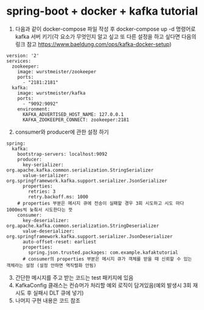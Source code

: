 # spring-boot + docker + kafka tutorial

1. 다음과 같이 docker-compose 파일 작성 후 docker-compose up -d 명령어로 kafka 서버 키기(각 요소가 무엇인지 알고 싶고 또 다른 설정을 하고 싶다면 다음의 링크 참고 https://www.baeldung.com/ops/kafka-docker-setup)
```aidl
version: '2'
services:
  zookeeper:
    image: wurstmeister/zookeeper
    ports:
      - "2181:2181"
  kafka:
    image: wurstmeister/kafka
    ports:
      - "9092:9092"
    environment:
      KAFKA_ADVERTISED_HOST_NAME: 127.0.0.1
      KAFKA_ZOOKEEPER_CONNECT: zookeeper:2181
```
2. consumer와 producer에 관한 설정 하기
```aidl
spring:
  kafka:
    bootstrap-servers: localhost:9092
    producer:
      key-serializer: org.apache.kafka.common.serialization.StringSerializer      
      value-serializer: org.springframework.kafka.support.serializer.JsonSerializer
      properties:
        retries: 3
        retry.backoff.ms: 1000
    # properties 부분은 메시지 큐에 전송이 실패할 경우 3회 시도하고 시도 마다 1000ms씩 늦춰서 시도한다는 뜻
    consumer:
      key-deserializer: org.apache.kafka.common.serialization.StringDeserializer      
      value-deserializer: org.springframework.kafka.support.serializer.JsonDeserializer      
      auto-offset-reset: earliest
      properties:
        spring.json.trusted.packages: com.example.kafaktutorial
      # consumer의 properties 부분은 메시지 큐가 객체를 받을 때 신뢰할 수 있는 객체라는 설정 (설정 안하면 역직렬화 안됨)
```
3. 간단한 메시지를 주고 받는 코드는 test 패키지에 있음
4. KafkaConfig 클래스는 컨슈머가 처리할 예외 로직이 담겨있음(예외 발생시 3회 재시도 후 실패시 DLT 큐에 넣기)
5. 나머지 구현 내용은 코드 참조